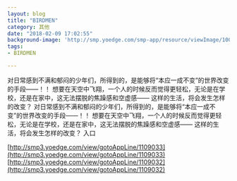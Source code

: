 ```yaml
---
layout: blog
title: "BIRDMEN"
category: 其他
date: "2018-02-09 17:02:55"
background-image: 'http://smp.yoedge.com/smp-app/resource/viewImage/1002677appline.png'
tags:
- BIRDMEN

---
```

对日常感到不满和郁闷的少年们，所得到的，是能够将“本应一成不变”的世界改变的手段——！！ 想要在天空中飞翔，一个人的时候反而觉得更轻松，无论是在学校，还是在家中，这无法摆脱的焦躁感和空虚感—— 这样的生活，将会发生怎样的改变？
对日常感到不满和郁闷的少年们，所得到的，是能够将“本应一成不变”的世界改变的手段——！！ 想要在天空中飞翔，一个人的时候反而觉得更轻松，无论是在学校，还是在家中，这无法摆脱的焦躁感和空虚感—— 这样的生活，将会发生怎样的改变？
入口

[http://smp3.yoedge.com/view/gotoAppLine/1109033](http://smp3.yoedge.com/view/gotoAppLine/1109033)
[http://smp3.yoedge.com/view/gotoAppLine/1109032](http://smp3.yoedge.com/view/gotoAppLine/1109032)

        
